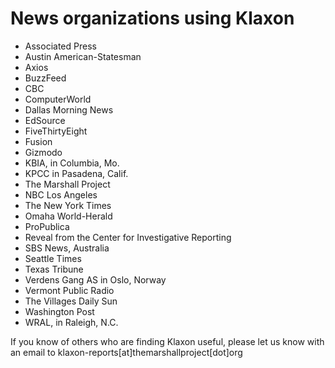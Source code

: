 # News organizations using Klaxon

* Associated Press
* Austin American-Statesman
* Axios
* BuzzFeed
* CBC
* ComputerWorld
* Dallas Morning News
* EdSource
* FiveThirtyEight
* Fusion
* Gizmodo
* KBIA, in Columbia, Mo.
* KPCC in Pasadena, Calif.
* The Marshall Project
* NBC Los Angeles
* The New York Times
* Omaha World-Herald
* ProPublica
* Reveal from the Center for Investigative Reporting
* SBS News, Australia
* Seattle Times
* Texas Tribune
* Verdens Gang AS in Oslo, Norway
* Vermont Public Radio
* The Villages Daily Sun
* Washington Post
* WRAL, in Raleigh, N.C.

If you know of others who are finding Klaxon useful, please let us know with an email to klaxon-reports[at]themarshallproject[dot]org

